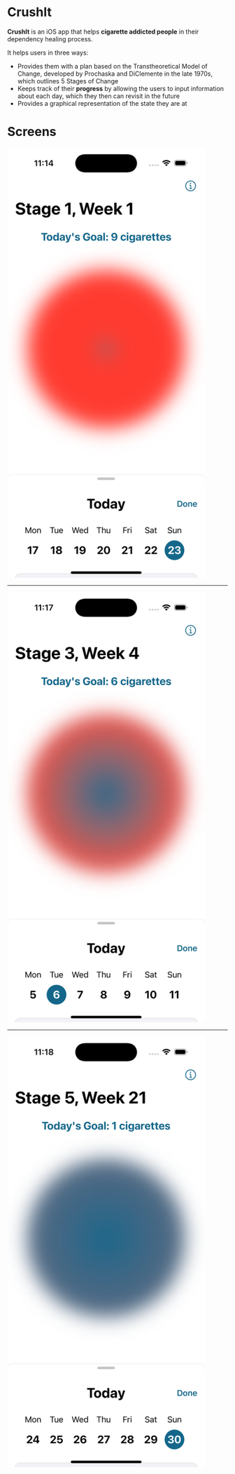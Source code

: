 # CrushIt

**CrushIt** is an iOS app that helps **cigarette addicted people** in their dependency healing process. 

It helps users in three ways:
- Provides them with a plan based on the Transtheoretical Model of Change, developed by Prochaska and DiClemente in the late 1970s, which outlines 5 Stages of Change 
- Keeps track of their **progress** by allowing the users to input information about each day, which they then can revisit in the future
- Provides a graphical representation of the state they are at

# Screens

<img src="https://github.com/fabiofranzese/CrushIt/blob/main/avengers/Assets.xcassets/Screen1.imageset/Simulator%20Screenshot%20-%20iPhone%2016%20Pro%20-%202024-10-18%20at%2011.14.14.png" alt="Screen 1" width="452.25" height="983.25">

---

<img src="https://github.com/fabiofranzese/CrushIt/blob/main/avengers/Assets.xcassets/Screen2.imageset/Simulator%20Screenshot%20-%20iPhone%2016%20Pro%20-%202024-10-18%20at%2011.17.28.png" alt="Screen 1" width="452.25" height="983.25">

---

<img src="https://github.com/fabiofranzese/CrushIt/blob/main/avengers/Assets.xcassets/Screen3.imageset/Simulator%20Screenshot%20-%20iPhone%2016%20Pro%20-%202024-10-18%20at%2011.18.30.png" alt="Screen 1" width="452.25" height="983.25">
